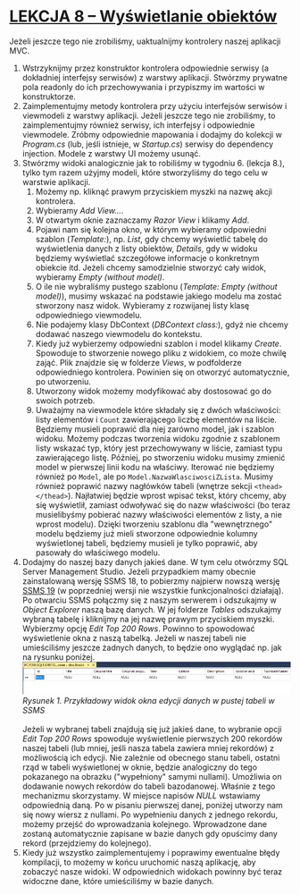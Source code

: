 # [LEKCJA 8 – Wyświetlanie obiektów](https://kurs.szkoladotneta.pl/zostan-programista-asp-net/tydzien-8-od-widoku-do-modelu/lekcja-8-wyswietlanie-obiektow/)
Jeżeli jeszcze tego nie zrobiliśmy, uaktualnijmy kontrolery naszej aplikacji MVC.
1. Wstrzyknijmy przez konstruktor kontrolera odpowiednie serwisy (a dokładniej interfejsy serwisów) z warstwy aplikacji. Stwórzmy prywatne pola readonly do ich przechowywania i przypiszmy im wartości w konstruktorze.
2. Zaimplementujmy metody kontrolera przy użyciu interfejsów serwisów i viewmodeli z warstwy aplikacji. Jeżeli jeszcze tego nie zrobiliśmy, to zaimplementujmy również serwisy, ich interfejsy i odpowiednie viewmodele. Zróbmy odpowiednie mapowania i dodajmy do kolekcji w _Program.cs_ (lub, jeśli istnieje, w _Startup.cs_) serwisy do dependency injection. Modele z warstwy UI możemy usunąć.
3. Stwórzmy widoki analogicznie jak to robiliśmy w tygodniu 6. (lekcja 8.), tylko tym razem użyjmy modeli, które stworzyliśmy do tego celu w warstwie aplikacji.
    1. Możemy np. kliknąć prawym przyciskiem myszki na nazwę akcji kontrolera.
    2. Wybieramy _Add View..._.
    3. W otwartym oknie zaznaczamy _Razor View_ i klikamy _Add_.
    4. Pojawi nam się kolejna okno, w którym wybieramy odpowiedni szablon (_Template:_), np. _List_, gdy chcemy wyświetlić tabelę do wyświetlenia danych z listy obiektów, _Details_, gdy w widoku będziemy wyświetlać szczegółowe informacje o konkretnym obiekcie itd. Jeżeli chcemy samodzielnie stworzyć cały widok, wybieramy _Empty (without model)_.
    5. O ile nie wybraliśmy pustego szablonu (_Template: Empty (without model)_), musimy wskazać na podstawie jakiego modelu ma zostać stworzony nasz widok. Wybieramy z rozwijanej listy klasę odpowiedniego viewmodelu.
    6. Nie podajemy klasy DbContext (_DBContext class:_), gdyż nie chcemy dodawać naszego viewmodelu do kontekstu.
    7. Kiedy już wybierzemy odpowiedni szablon i model klikamy _Create_. Spowoduje to stworzenie nowego pliku z widokiem, co może chwilę zająć. Plik znajdzie się w folderze _Views_, w podfolderze odpowiedniego kontrolera. Powinien się on otworzyć automatycznie, po utworzeniu.
    8. Utworzony widok możemy modyfikować aby dostosować go do swoich potrzeb.
    9. Uważajmy na viewmodele które składały się z dwóch właściwości: listy elementów i `Count` zawierającego liczbę elementów na liście. Będziemy musieli poprawić dla niej zarówno model, jak i szablon widoku. Możemy podczas tworzenia widoku zgodnie z szablonem listy wskazać typ, który jest przechowywany w liście, zamiast typu zawierającego listę. Później, po stworzeniu widoku musimy zmienić model w pierwszej linii kodu na właściwy. Iterować nie będziemy również po `Model`, ale po `Model.NazwaWlasciwosciZLista`. Musimy również poprawić nazwy nagłówków tabeli (wnętrze sekcji `<thead></thead>`). Najłatwiej będzie wprost wpisać tekst, który chcemy, aby się wyświetlił, zamiast odwoływać się do nazw właściwości (bo teraz musielibyśmy pobierać nazwy właściwości elementów z listy, a nie wprost modelu). Dzięki tworzeniu szablonu dla "wewnętrznego" modelu będziemy już mieli stworzone odpowiednie kolumny wyświetlonej tabeli, będziemy musieli je tylko poprawić, aby pasowały do właściwego modelu.
4. Dodajmy do naszej bazy danych jakieś dane. W tym celu otwórzmy SQL Server Management Studio. Jeżeli przypadkiem mamy obecnie zainstalowaną wersję SSMS 18, to pobierzmy najpierw nowszą wersję [SSMS 19](https://learn.microsoft.com/en-us/sql/ssms/download-sql-server-management-studio-ssms?view=sql-server-ver16) (w poprzedniej wersji nie wszystkie funkcjonalności działają). Po otwarciu SSMS połączmy się z naszym serwerem i odszukajmy w _Object Explorer_ naszą bazę danych. W jej folderze _Tables_ odszukajmy wybraną tabelę i kliknijmy na jej nazwę prawym przyciskiem myszki. Wybierzmy opcję _Edit Top 200 Rows_. Powinno to spowodować wyświetlenie okna z naszą tabelką. Jeżeli w naszej tabeli nie umieściliśmy jeszcze żadnych danych, to będzie ono wyglądać np. jak na rysunku poniżej.
![Przykładowy widok okna edycji danych w pustej tabeli w SSMS](Ilustracje/EditTableInSSMS.png)<br />
_Rysunek 1. Przykładowy widok okna edycji danych w pustej tabeli w SSMS_<br /><br />
Jeżeli w wybranej tabeli znajdują się już jakieś dane, to wybranie opcji _Edit Top 200 Rows_ spowoduje wyświetlenie pierwszych 200 rekordów naszej tabeli (lub mniej, jeśli nasza tabela zawiera mniej rekordów) z możliwością ich edycji. Nie zależnie od obecnego stanu tabeli, ostatni rząd w tabeli wyświetlonej w oknie, będzie analogiczny do tego pokazanego na obrazku ("wypełniony" samymi nullami). Umożliwia on dodawanie nowych rekordów do tabeli bazodanowej. Właśnie z tego mechanizmu skorzystamy. W miejsce napisów _NULL_ wstawiamy odpowiednią daną. Po w pisaniu pierwszej danej, poniżej utworzy nam się nowy wiersz z nullami. Po wypełnieniu danych z jednego rekordu, możemy przejść do wprowadzania kolejnego. Wprowadzone dane zostaną automatycznie zapisane w bazie danych gdy opuścimy dany rekord (przejdziemy do kolejnego).
5. Kiedy już wszystko zaimplementujemy i poprawimy ewentualne błędy kompilacji, to możemy w końcu uruchomić naszą aplikację, aby zobaczyć nasze widoki. W odpowiednich widokach powinny być teraz widoczne dane, które umieściliśmy w bazie danych.